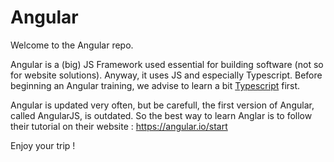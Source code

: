 # Angular

Welcome to the Angular repo. 

Angular is a (big) JS Framework used essential for building software (not so for website solutions). Anyway, it uses JS and especially Typescript. Before beginning an Angular training, we advise to learn a bit [Typescript](../typescript) first. 

Angular is updated very often, but be carefull, the first version of Angular, called AngularJS, is outdated. So the best way to learn Anglar is to follow their tutorial on their website : https://angular.io/start


Enjoy your trip !